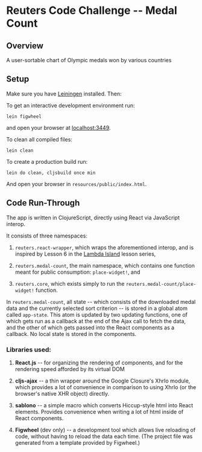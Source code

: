 # Reuters Code Challenge -- Medal Count


## Overview

A user-sortable chart of Olympic medals won by various countries


## Setup

Make sure you have [Leiningen](http://leiningen.org/) installed. Then:

To get an interactive development environment run:

    lein figwheel

and open your browser at [localhost:3449](http://localhost:3449/).

To clean all compiled files:

    lein clean

To create a production build run:

    lein do clean, cljsbuild once min

And open your browser in `resources/public/index.html`.

## Code Run-Through

The app is written in ClojureScript, directly using React via JavaScript interop.

It consists of three namespaces:

1. `reuters.react-wrapper`, which wraps the aforementioned interop, and is inspired by Lesson 6 in the [Lambda Island](https://lambdaisland.com/) lesson series,

2. `reuters.medal-count`, the main namespace, which contains one function meant for public consumption: `place-widget!`, and

3. `reuters.core`, which exists simply to run the `reuters.medal-count/place-widget!` function.

In `reuters.medal-count`, all state -- which consists of the downloaded medal data and the currently selected sort criterion -- is stored in a global atom called `app-state`. This atom is updated by two updating functions, one of which gets run as a callback at the end of the Ajax call to fetch the data, and the other of which gets passed into the React components as a callback. No local state is stored in the components.

### Libraries used:

1. __React.js__ -- for organizing the rendering of components, and for the rendering speed afforded by its virtual DOM

2. __cljs-ajax__ -- a thin wrapper around the Google Closure's XhrIo module, which provides a lot of convenience in comparison to using XhrIo (or the browser's native XHR object) directly.

3. __sablono__ -- a simple macro which converts Hiccup-style html into React elements. Provides convenience when writing a lot of html inside of React components.

4. __Figwheel__ (dev only) -- a development tool which allows live reloading of code, without having to reload the data each time. (The project file was generated from a template provided by Figwheel.)
